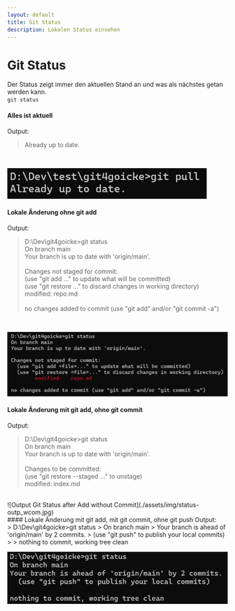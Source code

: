 ```yaml
---
layout: default
title: Git Status
description: Lokalen Status einsehen
---
```

# Git Status
Der Status zeigt immer den aktuellen Stand an und was als nächstes getan werden kann.<br>
`git status`
<br>
#### Alles ist aktuell
Output: <br>
> Already up to date.

<br>

![Output Git Status Alles gut](./assets/img/status-outp_good.jpg)
<br>
#### Lokale Änderung ohne git add
Output: <br>
> D:\Dev\git4goicke>git status <br>
> On branch main <br>
> Your branch is up to date with 'origin/main'. <br>
> <br>
> Changes not staged for commit: <br>
>  (use "git add <file>..." to update what will be committed) <br>
>  (use "git restore <file>..." to discard changes in working directory) <br>
>        modified:   repo.md <br>
> <br>
> no changes added to commit (use "git add" and/or "git commit -a") <br>

<br>

![Output Git Status Local Changes without Add](./assets/img/status-outp_wadd.jpg)
<br>
#### Lokale Änderung mit git add, ohne git commit
Output: <br>
> D:\Dev\git4goicke>git status <br>
> On branch main <br>
> Your branch is up to date with 'origin/main'. <br>
> <br>
> Changes to be committed: <br>
>  (use "git restore --staged <file>..." to unstage) <br>
>        modified:   index.md

<br>
![Output Git Status after Add without Commit](./assets/img/status-outp_wcom.jpg)
<br>
#### Lokale Änderung mit git add, mit git commit, ohne git push
Output: <br>
> D:\Dev\git4goicke>git status
> On branch main
> Your branch is ahead of 'origin/main' by 2 commits.
>  (use "git push" to publish your local commits)
>
> nothing to commit, working tree clean

<br>

![Output Git Status Ohne Push](./assets/img/status-outp_wpush.jpg)
